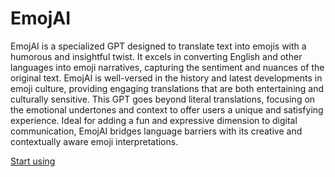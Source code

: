 # EmojAI

EmojAI is a specialized GPT designed to translate text into emojis with a humorous and insightful twist. It excels in converting English and other languages into emoji narratives, capturing the sentiment and nuances of the original text. EmojAI is well-versed in the history and latest developments in emoji culture, providing engaging translations that are both entertaining and culturally sensitive. This GPT goes beyond literal translations, focusing on the emotional undertones and context to offer users a unique and satisfying experience. Ideal for adding a fun and expressive dimension to digital communication, EmojAI bridges language barriers with its creative and contextually aware emoji interpretations.

[Start using](https://chat.openai.com/g/g-S4LziUWji-emojai)